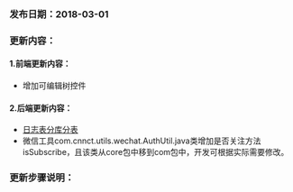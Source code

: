 ### 发布日期：2018-03-01

### 更新内容：

#### 1.前端更新内容：

* 增加可编辑树控件

#### 2.后端更新内容：

* [日志表分库分表](/kuang-jia-she-zhi/ri-zhi-biao-fen-ku-fen-biao.md)
* 微信工具com.cnnct.utils.wechat.AuthUtil.java类增加是否关注方法isSubscribe，且该类从core包中移到com包中，开发可根据实际需要修改。

### 更新步骤说明：



